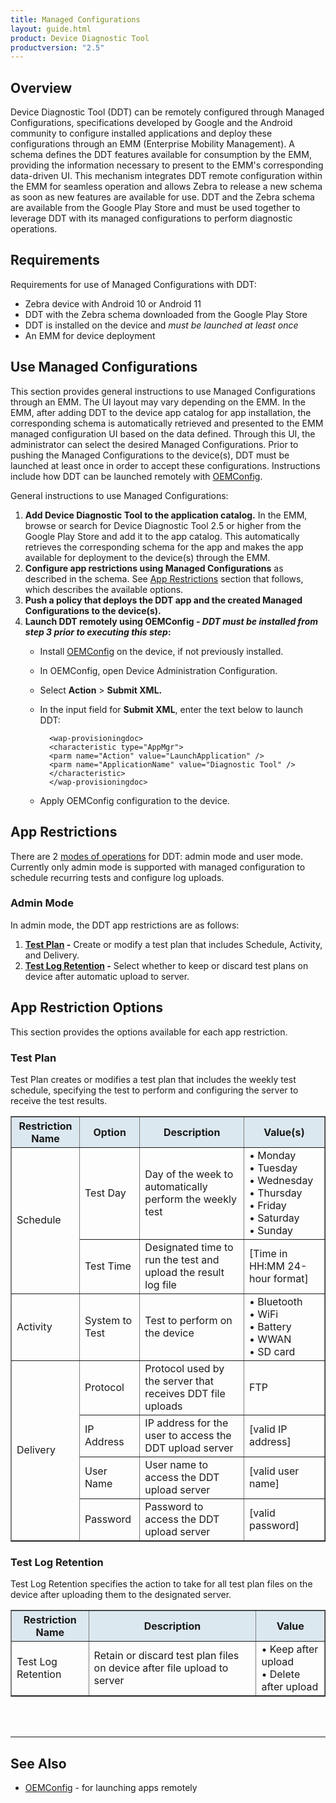 ```yaml
---
title: Managed Configurations
layout: guide.html
product: Device Diagnostic Tool
productversion: "2.5"
---
```


## Overview

Device Diagnostic Tool (DDT) can be remotely configured through Managed Configurations, specifications developed by Google and the Android community to configure installed applications and deploy these configurations through an EMM (Enterprise Mobility Management). A schema defines the DDT features available for consumption by the EMM, providing the information necessary to present to the EMM's corresponding data-driven UI. This mechanism integrates DDT remote configuration within the EMM for seamless operation and allows Zebra to release a new schema as soon as new features are available for use. DDT and the Zebra schema are available from the Google Play Store and must be used together to leverage DDT with its managed configurations to perform diagnostic operations. 

## Requirements

Requirements for use of Managed Configurations with DDT:
* Zebra device with Android 10 or Android 11
* DDT with the Zebra schema downloaded from the Google Play Store
* DDT is installed on the device and _must be launched at least once_
* An EMM for device deployment

## Use Managed Configurations

This section provides general instructions to use Managed Configurations through an EMM. The UI layout may vary depending on the EMM. In the EMM, after adding DDT to the device app catalog for app installation, the corresponding schema is automatically retrieved and presented to the EMM managed configuration UI based on the data defined. Through this UI, the administrator can select the desired Managed Configurations. Prior to pushing the Managed Configurations to the device(s), DDT must be launched at least once in order to accept these configurations. Instructions include how DDT can be launched remotely with [OEMConfig](/oemconfig).

General instructions to use Managed Configurations:
1. **Add Device Diagnostic Tool to the application catalog.** In the EMM, browse or search for Device Diagnostic Tool 2.5 or higher from the Google Play Store and add it to the app catalog. This automatically retrieves the corresponding schema for the app and makes the app available for deployment to the device(s) through the EMM.
2. **Configure app restrictions using Managed Configurations** as described in the schema. See [App Restrictions](#apprestrictions) section that follows, which describes the available options.
3. **Push a policy that deploys the DDT app and the created Managed Configurations to the device(s).**
4. **Launch DDT remotely using OEMConfig - _DDT must be installed from step 3 prior to executing this step_:**
    * Install [OEMConfig](/oemconfig/setup) on the device, if not previously installed.
    * In OEMConfig, open Device Administration Configuration.
    * Select **Action** > **Submit XML.**
    * In the input field for **Submit XML**, enter the text below to launch DDT:

            <wap-provisioningdoc>
            <characteristic type="AppMgr">
            <parm name="Action" value="LaunchApplication" />
            <parm name="ApplicationName" value="Diagnostic Tool" />
            </characteristic>
            </wap-provisioningdoc>

    * Apply OEMConfig configuration to the device.


## App Restrictions

There are 2 [modes of operations](../usage/#overview) for DDT: admin mode and user mode. Currently only admin mode is supported with managed configuration to schedule recurring tests and configure log uploads.

### Admin Mode

In admin mode, the DDT app restrictions are as follows:
1. **[Test Plan](#testplan) -** Create or modify a test plan that includes Schedule, Activity, and Delivery.
2. **[Test Log Retention](#testlogretention) -** Select whether to keep or discard test plans on device after automatic upload to server.

## App Restriction Options

This section provides the options available for each app restriction.

### Test Plan

Test Plan creates or modifies a test plan that includes the weekly test schedule, specifying the test to perform and configuring the server to receive the test results.

<table class="facelift" align="center" style="width:100%" border="1" padding="5px">
  <tr bgcolor="#dce8ef">
    <th>Restriction Name</th>
    <th>Option</th>
    <th>Description</th>
    <th>Value(s)</th>
  </tr>

  <tr>
    <td rowspan="2">Schedule</td>
    <td>Test Day</td>
    <td>Day of the week to automatically perform the weekly test</td> 
    <td>• Monday<br>• Tuesday<br>• Wednesday<br>• Thursday<br>• Friday<br>• Saturday<br>• Sunday</td>
  </tr>
  
  <tr>
    <td>Test Time</td>
    <td>Designated time to run the test and upload the result log file</td>
    <td>[Time in HH:MM 24-hour format] </td>
  </tr>

  <tr>
    <td>Activity</td>
    <td>System to Test</td>
    <td>Test to perform on the device</td> 
    <td>• Bluetooth<br>• WiFi<br>• Battery<br>• WWAN<br>• SD card</td>
  </tr>
  
  <tr>
    <td rowspan="4">Delivery</td>
    <td>Protocol</td>
    <td>Protocol used by the server that receives DDT file uploads</td> 
    <td>FTP</td>
  </tr>

  <tr>
    <td>IP Address</td>
    <td>IP address for the user to access the DDT upload server</td> 
    <td>[valid IP address]</td>
  </tr>

  <tr>
    <td>User Name</td>
    <td>User name to access the DDT upload server</td> 
    <td>[valid user name]</td>
  </tr>

  <tr>
    <td>Password</td>
    <td>Password to access the DDT upload server</td> 
    <td>[valid password]</td>
  </tr>

</table>


### Test Log Retention

Test Log Retention specifies the action to take for all test plan files on the device after uploading them to the designated server.

<table class="facelift" align="center" style="width:100%" border="1" padding="5px">
  <tr bgcolor="#dce8ef">
    <th>Restriction Name</th>
    <th>Description</th>
    <th>Value</th>
  </tr>

  <tr>
    <td rowspan="2">Test Log Retention</td>
    <td>Retain or discard test plan files on device after file upload to server</td>
    <td>• Keep after upload<br>• Delete after upload</td> 
  </tr>
</table>

<br><br>

---

## See Also

* [OEMConfig](/oemconfig) - for launching apps remotely
